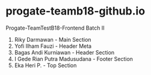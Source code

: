 # progate-teamb18-github.io
Progate-TeamTestB18-Frontend Batch II

1. Riky Darmawan - Main Section
2. Yofi Ilham Fauzi - Header Meta 
3. Bagas Andi Kurniawan - Header Section
4. I Gede Rian Putra Madusudana - Footer Section
5. Eka Heri P. - Top Section
